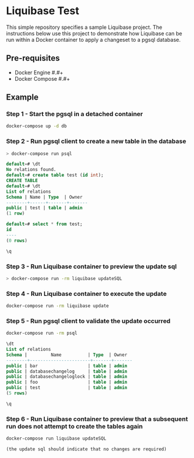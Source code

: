 # Liquibase Test

This simple repository specifies a sample Liquibase project. The instructions below
use this project to demonstrate how Liquibase can be run within a Docker container
to apply a changeset to a pgsql database.

## Pre-requisites
* Docker Engine #.#+
* Docker Compose #.#+

## Example
### Step 1 - Start the pgsql in a detached container

```bash
docker-compose up -d db
```

### Step 2 - Run pgsql client to create a new table in the database

```bash
> docker-compose run psql  
```

```sql
default=# \dt
No relations found.
default=# create table test (id int);
CREATE TABLE
default=# \dt
List of relations
Schema | Name | Type  | Owner
--------+------+-------+-------
public | test | table | admin
(1 row)

default=# select * from test;
id
----
(0 rows)

\q
```

### Step 3 - Run Liquibase container to preview the update sql
```bash
> docker-compose run -rm liquibase updateSQL
```

### Step 4 - Run Liquibase container to execute the update
```bash
docker-compose run -rm liquibase update
```

### Step 5 - Run pgsql client to validate the update occurred
```bash
docker-compose run -rm psql
```

```sql
\dt
List of relations
Schema |         Name          | Type  | Owner
--------+-----------------------+-------+-------
public | bar                   | table | admin
public | databasechangelog     | table | admin
public | databasechangeloglock | table | admin
public | foo                   | table | admin
public | test                  | table | admin
(5 rows)

\q
```

### Step 6 - Run Liquibase container to preview that a subsequent run does not attempt to create the tables again
```bash
docker-compose run liquibase updateSQL
```

    (the update sql should indicate that no changes are required)
